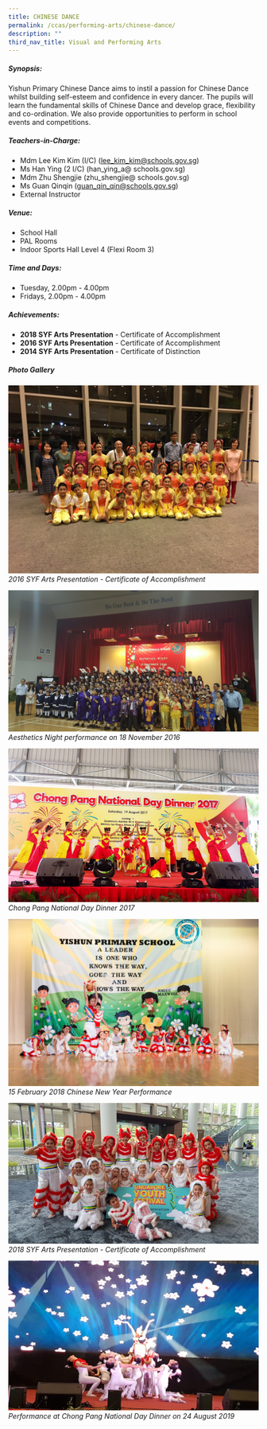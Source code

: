 ```yaml
---
title: CHINESE DANCE
permalink: /ccas/performing-arts/chinese-dance/
description: ""
third_nav_title: Visual and Performing Arts
---
```


##### Synopsis:
Yishun Primary Chinese Dance aims to instil a passion for Chinese Dance whilst building self-esteem and confidence in every dancer. The pupils will learn the fundamental skills of Chinese Dance and develop grace, flexibility and co-ordination. We also provide opportunities to perform in school events and competitions.

##### Teachers-in-Charge:
* Mdm Lee Kim Kim (I/C) (lee_kim_kim@schools.gov.sg)
* Ms Han Ying (2 I/C) (han_ying_a@ schools.gov.sg)
* Mdm Zhu Shengjie (zhu_shengjie@ schools.gov.sg)
* Ms Guan Qinqin (guan_qin_qin@schools.gov.sg)
* External Instructor

##### Venue:
* School Hall
* PAL Rooms
* Indoor Sports Hall Level 4 (Flexi Room 3)

##### Time and Days:
* Tuesday, 2.00pm - 4.00pm
* Fridays, 2.00pm - 4.00pm

##### Achievements:
* **2018 SYF Arts Presentation** - Certificate of Accomplishment
* **2016 SYF Arts Presentation** - Certificate of Accomplishment
* **2014 SYF Arts Presentation** - Certificate of Distinction

##### Photo Gallery
![](/images/CCAs/Chinese%20Dance/2017ChineseDance_1.jpg)
*2016 SYF Arts Presentation - Certificate of Accomplishment*

![](/images/CCAs/Chinese%20Dance/2017ChineseDance_3.jpg)
*Aesthetics Night performance on 18 November 2016*

![](/images/CCAs/Chinese%20Dance/CL_Dance2017.jpg)
*Chong Pang National Day Dinner 2017*

![](/images/CCAs/Chinese%20Dance/2018%20CNY2.jpg)
*15 February 2018 Chinese New Year Performance*

![](/images/CCAs/Chinese%20Dance/2018%20Chinese%20Dance%201.png)
*2018 SYF Arts Presentation - Certificate of Accomplishment*

![](/images/CCAs/Chinese%20Dance/chinese%20dance%20t1%202020.jpg)
*Performance at Chong Pang National Day Dinner on 24 August 2019*